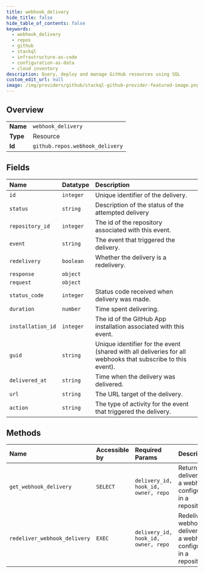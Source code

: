 ```yaml
---
title: webhook_delivery
hide_title: false
hide_table_of_contents: false
keywords:
  - webhook_delivery
  - repos
  - github    
  - stackql
  - infrastructure-as-code
  - configuration-as-data
  - cloud inventory
description: Query, deploy and manage GitHub resources using SQL
custom_edit_url: null
image: /img/providers/github/stackql-github-provider-featured-image.png
---
```

  
    

## Overview
<table><tbody>
<tr><td><b>Name</b></td><td><code>webhook_delivery</code></td></tr>
<tr><td><b>Type</b></td><td>Resource</td></tr>
<tr><td><b>Id</b></td><td><code>github.repos.webhook_delivery</code></td></tr>
</tbody></table>

## Fields
| Name | Datatype | Description |
|:-----|:---------|:------------|
| `id` | `integer` | Unique identifier of the delivery. |
| `status` | `string` | Description of the status of the attempted delivery |
| `repository_id` | `integer` | The id of the repository associated with this event. |
| `event` | `string` | The event that triggered the delivery. |
| `redelivery` | `boolean` | Whether the delivery is a redelivery. |
| `response` | `object` |  |
| `request` | `object` |  |
| `status_code` | `integer` | Status code received when delivery was made. |
| `duration` | `number` | Time spent delivering. |
| `installation_id` | `integer` | The id of the GitHub App installation associated with this event. |
| `guid` | `string` | Unique identifier for the event (shared with all deliveries for all webhooks that subscribe to this event). |
| `delivered_at` | `string` | Time when the delivery was delivered. |
| `url` | `string` | The URL target of the delivery. |
| `action` | `string` | The type of activity for the event that triggered the delivery. |
## Methods
| Name | Accessible by | Required Params | Description |
|:-----|:--------------|:----------------|:------------|
| `get_webhook_delivery` | `SELECT` | `delivery_id, hook_id, owner, repo` | Returns a delivery for a webhook configured in a repository. |
| `redeliver_webhook_delivery` | `EXEC` | `delivery_id, hook_id, owner, repo` | Redeliver a webhook delivery for a webhook configured in a repository. |
